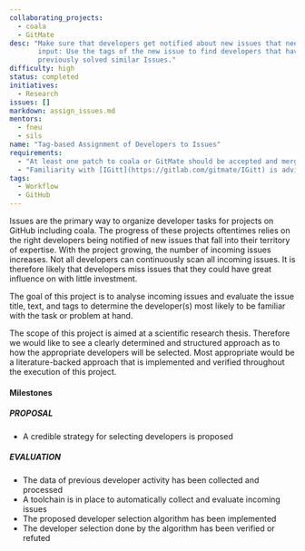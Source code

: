 ```yaml
---
collaborating_projects:
  - coala
  - GitMate
desc: "Make sure that developers get notified about new issues that need their
       input: Use the tags of the new issue to find developers that have
       previously solved similar Issues."
difficulty: high
status: completed
initiatives:
  - Research
issues: []
markdown: assign_issues.md
mentors:
  - fneu
  - sils
name: "Tag-based Assignment of Developers to Issues"
requirements:
  - "At least one patch to coala or GitMate should be accepted and merged."
  - "Familiarity with [IGitt](https://gitlab.com/gitmate/IGitt) is advised."
tags:
  - Workflow
  - GitHub
---
```


Issues are the primary way to organize developer tasks for projects on GitHub including coala.
The progress of these projects oftentimes relies on the right developers being notified of
new issues that fall into their territory of expertise.
With the project growing, the number of incoming issues increases. Not all developers can continuously
scan all incoming issues. It is therefore likely that developers miss issues that they could have
great influence on with little investment.

The goal of this project is to analyse incoming issues and evaluate the issue title, text, and tags to
determine the developer(s) most likely to be familiar with the task or problem at hand.

The scope of this project is aimed at a scientific research thesis. Therefore we would like to see a
clearly determined and structured approach as to how the appropriate developers will be selected.
Most appropriate would be a literature-backed approach that is implemented and verified throughout the
execution of this project.

#### Milestones

##### PROPOSAL

* A credible strategy for selecting developers is proposed

##### EVALUATION

* The data of previous developer activity has been collected and processed
* A toolchain is in place to automatically collect and evaluate incoming issues
* The proposed developer selection algorithm has been implemented
* The developer selection done by the algorithm has been verified or refuted
